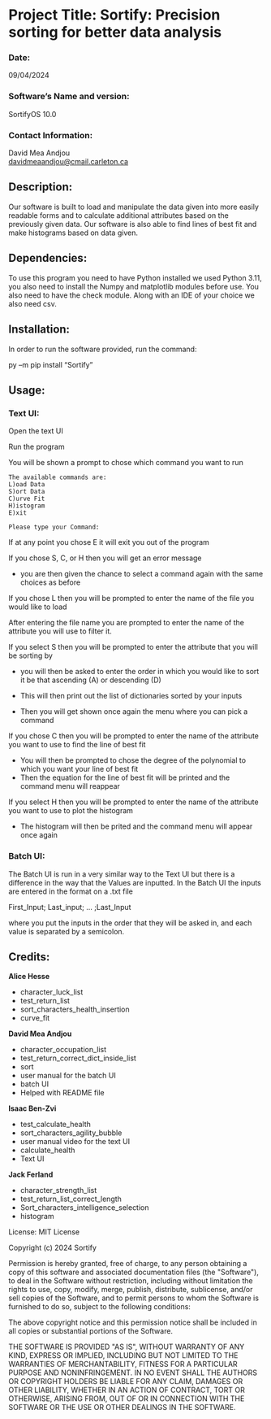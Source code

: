 #  Project Title: Sortify: Precision sorting for better data analysis

### Date:
09/04/2024

### Software’s Name and version:
SortifyOS 10.0

### Contact Information:
David Mea Andjou  
davidmeaandjou@cmail.carleton.ca 

## Description:
Our software is built to load and manipulate the data given into more easily readable forms and to calculate additional attributes based on the previously given data. Our software is also able to find lines of best fit and make histograms based on data given. 

## Dependencies: 
To use this program you need to have Python installed we used Python 3.11, you also need to install the Numpy and matplotlib modules before use. You also need to have the check module. Along with an IDE of your choice we also need csv. 

## Installation:

In order to run the software provided, run the command: 

py –m pip install “Sortify” 


## Usage:
### Text UI:

Open the text UI

Run the program

You will be shown a prompt to chose which command you want to run

```
The available commands are:
L)oad Data
S)ort Data
C)urve Fit
H)istogram
E)xit

Please type your Command:
```

If at any point you chose E it will exit you out of the program

If you chose S, C, or H then you will get an error message
- you are then given the chance to select a command again with the same choices as before

If you chose L then you will be prompted to enter the name of the file you would like to load

After entering the file name you are prompted to enter the name of the attribute you will use to filter it.

If you select S then you will be prompted to enter the attribute that you will be sorting by
- you will then be asked to enter the order in which you would like to sort it be that ascending (A) or descending (D)

- This will then print out the list of dictionaries sorted by your inputs 
- Then you will get shown once again the menu where you can pick a command

If you chose C then you will be prompted to enter the name of the attribute you want to use to find the line of best fit
 - You will then be prompted to chose the degree of the polynomial to which you want your line of best fit
 - Then the equation for the line of best fit will be printed and the command menu will reappear
 

If you select H then you will be prompted to enter the name of the attribute you want to use to plot the histogram
- The histogram will then be prited and the command menu will appear once again
 
### Batch UI:

The Batch UI is run in a very similar way to the Text UI but there is a difference in the way that the Values are inputted. 
In the Batch UI the inputs are entered in the format on a .txt file 

First_Input; Last_input; ... ;Last_Input

where you put the inputs in the order that they will be asked in, and each value is separated by a semicolon.

## Credits:
**Alice Hesse**
- character_luck_list 
- test_return_list 
- sort_characters_health_insertion 
- curve_fit 


**David Mea Andjou**
- character_occupation_list 
- test_return_correct_dict_inside_list 
- sort 
- user manual for the batch UI 
- batch UI 
- Helped with README file

**Isaac Ben-Zvi** 

- test_calculate_health
- sort_characters_agility_bubble 
- user manual video for the text UI  
- calculate_health 
- Text UI 

**Jack Ferland** 

- character_strength_list 
- test_return_list_correct_length 
- Sort_characters_intelligence_selection 
- histogram 

License:
MIT License

Copyright (c) 2024 Sortify

Permission is hereby granted, free of charge, to any person obtaining a copy
of this software and associated documentation files (the "Software"), to deal
in the Software without restriction, including without limitation the rights
to use, copy, modify, merge, publish, distribute, sublicense, and/or sell
copies of the Software, and to permit persons to whom the Software is
furnished to do so, subject to the following conditions:

The above copyright notice and this permission notice shall be included in all
copies or substantial portions of the Software.

THE SOFTWARE IS PROVIDED "AS IS", WITHOUT WARRANTY OF ANY KIND, EXPRESS OR
IMPLIED, INCLUDING BUT NOT LIMITED TO THE WARRANTIES OF MERCHANTABILITY,
FITNESS FOR A PARTICULAR PURPOSE AND NONINFRINGEMENT. IN NO EVENT SHALL THE
AUTHORS OR COPYRIGHT HOLDERS BE LIABLE FOR ANY CLAIM, DAMAGES OR OTHER
LIABILITY, WHETHER IN AN ACTION OF CONTRACT, TORT OR OTHERWISE, ARISING FROM,
OUT OF OR IN CONNECTION WITH THE SOFTWARE OR THE USE OR OTHER DEALINGS IN THE
SOFTWARE.